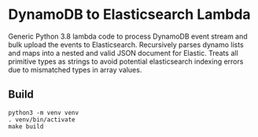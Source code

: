 # DynamoDB to Elasticsearch Lambda

Generic Python 3.8 lambda code to process DynamoDB event stream and bulk upload the events to Elasticsearch. Recursively parses dynamo lists and maps into a nested and valid JSON document for Elastic. Treats all primitive types as strings to avoid potential elasticsearch indexing errors due to mismatched types in array values.

## Build

```
python3 -m venv venv
. venv/bin/activate
make build
```